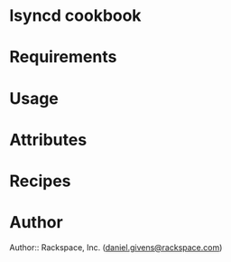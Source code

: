 # lsyncd cookbook

# Requirements

# Usage

# Attributes

# Recipes

# Author

Author:: Rackspace, Inc. (<daniel.givens@rackspace.com>)
